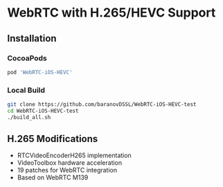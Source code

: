 # WebRTC with H.265/HEVC Support

## Installation

### CocoaPods
```ruby
pod 'WebRTC-iOS-HEVC'
```

### Local Build
```bash
git clone https://github.com/baranovDSSL/WebRTC-iOS-HEVC-test
cd WebRTC-iOS-HEVC-test
./build_all.sh
```

## H.265 Modifications
- RTCVideoEncoderH265 implementation
- VideoToolbox hardware acceleration
- 19 patches for WebRTC integration
- Based on WebRTC M139
